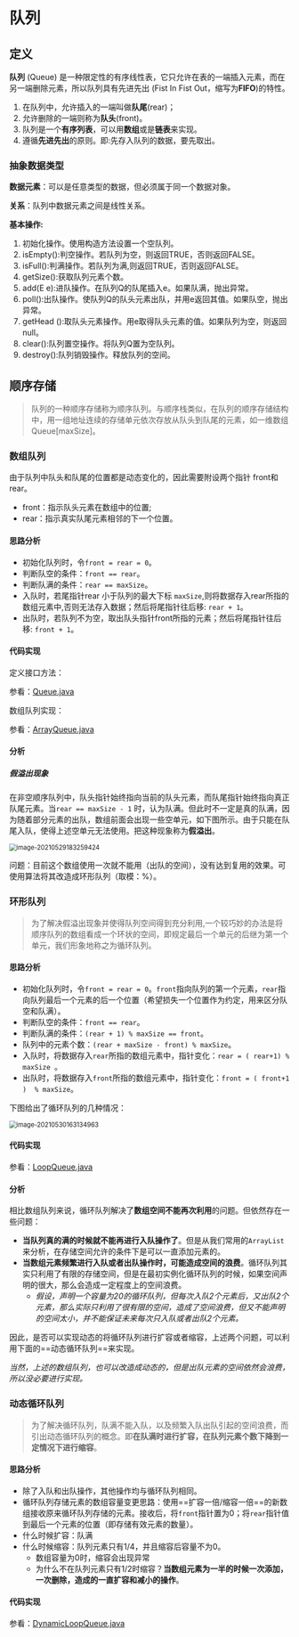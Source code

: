 # 队列

## 定义

**队列** (Queue) 是一种限定性的有序线性表，它只允许在表的一端插入元素，而在另一端删除元素，所以队列具有先进先出 (Fist In Fist Out，缩写为**FIFO**)的特性。

1. 在队列中，允许插入的一端叫做**队尾**(rear)；
2. 允许删除的一端则称为**队头**(front)。
3. 队列是一个**有序列表**，可以用**数组**或是**链表**来实现。
4. 遵循**先进先出**的原则。即:先存入队列的数据，要先取出。

### 抽象数据类型

**数据元素**：可以是任意类型的数据，但必须属于同一个数据对象。

**关系**：队列中数据元素之间是线性关系。

**基本操作:**

1. 初始化操作。使用构造方法设置一个空队列。
2. isEmpty():判空操作。若队列为空，则返回TRUE，否则返回FALSE。
3. isFull():判满操作。若队列为满,则返回TRUE，否则返回FALSE。
4. getSize():获取队列元素个数。
5. add(E e):进队操作。在队列Q的队尾插入e。如果队满，抛出异常。
6. poll():出队操作。使队列Q的队头元素出队，并用e返回其值。如果队空，抛出异常。
7. getHead ():取队头元素操作。用e取得队头元素的值。如果队列为空，则返回null。
8. clear():队列置空操作。将队列Q置为空队列。
9. destroy():队列销毁操作。释放队列的空间。

## 顺序存储

>  队列的一种顺序存储称为顺序队列。与顺序栈类似，在队列的顺序存储结构中，用一组地址连续的存储单元依次存放从队头到队尾的元素，如一维数组Queue[maxSize]。

### 数组队列

由于队列中队头和队尾的位置都是动态变化的，因此需要附设两个指针 front和 rear。

- front：指示队头元素在数组中的位置;
- rear：指示真实队尾元素相邻的下一个位置。

#### 思路分析

- 初始化队列时，令`front = rear = 0`。
- 判断队空的条件：`front == rear`。
- 判断队满的条件：`rear == maxSize`。
- 入队时，若尾指针rear 小于队列的最大下标 `maxSize`,则将数据存入rear所指的数组元素中,否则无法存入数据；然后将尾指针往后移: `rear + 1`。
- 出队时，若队列不为空，取出队头指针front所指的元素；然后将尾指针往后移: `front + 1`。

#### 代码实现

定义接口方法：

参看：[Queue.java](./Queue.java)

数组队列实现：

参看：[ArrayQueue.java](./impl/ArrayQueue.java)

#### 分析

##### 假溢出现象

在非空顺序队列中，队头指针始终指向当前的队头元素，而队尾指针始终指向真正队尾元素。当`rear == maxSize - 1` 时，认为队满。但此时不一定是真的队满，因为随着部分元素的出队，数组前面会出现一些空单元，如下图所示。由于只能在队尾入队，使得上述空单元无法使用。把这种现象称为**假溢出**。

<img src="https://gitee.com/koala010/typora/raw/master/img/image-20210529183259424.png" alt="image-20210529183259424" style="zoom: 80%;" />

问题：目前这个数组使用一次就不能用（出队的空间），没有达到复用的效果。可使用算法将其改造成环形队列（取模：%）。

### 环形队列

> 为了解决假溢出现象并使得队列空间得到充分利用,一个较巧妙的办法是将顺序队列的数组看成一个环状的空间，即规定最后一个单元的后继为第一个单元，我们形象地称之为循环队列。

#### 思路分析

- 初始化队列时，令`front = rear = 0`。`front`指向队列的第一个元素，`rear`指向队列最后一个元素的后一个位置（希望损失一个位置作为约定，用来区分队空和队满）。
- 判断队空的条件：`front == rear`。
- 判断队满的条件：`(rear + 1) % maxSize == front`。
- 队列中的元素个数：`(rear + maxSize - front) % maxSize`。
- 入队时，将数据存入`rear`所指的数组元素中，指针变化：`rear = ( rear+1) % maxSize `。
- 出队时，将数据存入`front`所指的数组元素中，指针变化：`front = ( front+1 )  % maxSize`。

下图给出了循环队列的几种情况：

<img src="https://gitee.com/koala010/typora/raw/master/img/循环队列示意图.png" alt="image-20210530163134963" style="zoom:80%;" />

#### 代码实现

参看：[LoopQueue.java](./impl/LoopQueue.java)

#### 分析

相比数组队列来说，循环队列解决了**数组空间不能再次利用**的问题。但依然存在一些问题：

- **当队列真的满的时候就不能再进行入队操作了**。但是从我们常用的`ArrayList`来分析，在存储空间允许的条件下是可以一直添加元素的。
- **当数组元素频繁进行入队或者出队操作时，可能造成空间的浪费**。循环队列其实只利用了有限的存储空间，但是在最初实例化循环队列的时候，如果空间声明的很大，那么会造成一定程度上的空间浪费。
  - *假设，声明一个容量为20的循环队列，但每次入队2个元素后，又出队2个元素，那么实际只利用了很有限的空间，造成了空间浪费，但又不能声明的空间太小，并不能保证未来每次只入队或者出队2个元素。*

因此，是否可以实现动态的将循环队列进行扩容或者缩容，上述两个问题，可以利用下面的==动态循环队列==来实现。

*当然，上述的数组队列，也可以改造成动态的，但是出队元素的空间依然会浪费，所以没必要进行实现。*



### 动态循环队列

> 为了解决循环队列，队满不能入队，以及频繁入队出队引起的空间浪费，而引出动态循环队列的概念。即**在队满时进行扩容，在队列元素个数下降到一定情况下进行缩容**。

#### 思路分析

- 除了入队和出队操作，其他操作均与循环队列相同。
- 循环队列存储元素的数组容量变更思路：使用==扩容一倍/缩容一倍==的新数组接收原来循环队列存储的元素。接收后，将`front`指针置为0；将`rear`指针值到最后一个元素的位置（即存储有效元素的数量）。
- 什么时候扩容：队满
- 什么时候缩容：队列元素只有1/4，并且缩容后容量不为0。
  - 数组容量为0时，缩容会出现异常
  - 为什么不在队列元素只有1/2时缩容？**当数组元素为一半的时候一次添加，一次删除，造成的一直扩容和减小的操作**。

#### 代码实现

参看：[DynamicLoopQueue.java](./impl/DynamicLoopQueue.java)

